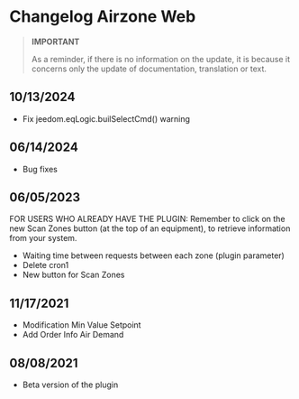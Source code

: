 # Changelog Airzone Web

>**IMPORTANT**
>
>As a reminder, if there is no information on the update, it is because it concerns only the update of documentation, translation or text.



## 10/13/2024

- Fix jeedom.eqLogic.builSelectCmd() warning


## 06/14/2024

- Bug fixes

## 06/05/2023

FOR USERS WHO ALREADY HAVE THE PLUGIN:
Remember to click on the new Scan Zones button (at the top of an equipment), to retrieve information from your system.

- Waiting time between requests between each zone (plugin parameter)
- Delete cron1
- New button for Scan Zones

## 11/17/2021

- Modification Min Value Setpoint
- Add Order Info Air Demand

## 08/08/2021

- Beta version of the plugin
